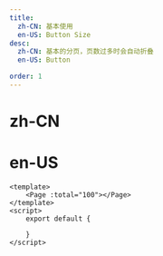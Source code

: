 ```yaml
---
title:
  zh-CN: 基本使用
  en-US: Button Size
desc:
  zh-CN: 基本的分页，页数过多时会自动折叠
  en-US: Button

order: 1
---
```


# zh-CN


# en-US



```vue
<template>
    <Page :total="100"></Page>
</template>
<script>
    export default {

    }
</script>

```
